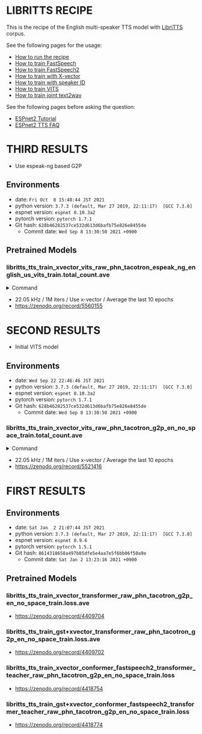 # LIBRITTS RECIPE

This is the recipe of the English multi-speaker TTS model with [LibriTTS](http://www.openslr.org/60) corpus.

See the following pages for the usage:
- [How to run the recipe](../../TEMPLATE/tts1/README.md#how-to-run)
- [How to train FastSpeech](../../TEMPLATE/tts1/README.md#fastspeech-training)
- [How to train FastSpeech2](../../TEMPLATE/tts1/README.md#fastspeech2-training)
- [How to train with X-vector](../../TEMPLATE/tts1/README.md#multi-speaker-model-with-x-vector-training)
- [How to train with speaker ID](../../TEMPLATE/tts1/README.md#multi-speaker-model-with-speaker-id-embedding-training)
- [How to train VITS](../../TEMPLATE/tts1/README.md#vits-training)
- [How to train joint text2wav](../../TEMPLATE/tts1/README.md#joint-text2wav-training)

See the following pages before asking the question:
- [ESPnet2 Tutorial](https://espnet.github.io/espnet/espnet2_tutorial.html)
- [ESPnet2 TTS FAQ](../../TEMPLATE/tts1/README.md#faq)

# THIRD RESULTS

- Use espeak-ng based G2P

## Environments
- date: `Fri Oct  8 15:48:44 JST 2021`
- python version: `3.7.3 (default, Mar 27 2019, 22:11:17)  [GCC 7.3.0]`
- espnet version: `espnet 0.10.3a2`
- pytorch version: `pytorch 1.7.1`
- Git hash: `628b46282537ce532d613d6bafb75e826e8455de`
  - Commit date: `Wed Sep 8 13:30:50 2021 +0900`

## Pretrained Models

### libritts_tts_train_xvector_vits_raw_phn_tacotron_espeak_ng_english_us_vits_train.total_count.ave

<details><summary>Command</summary><div>

```sh
# Prep data directory
./run.sh --stage 1 --stop-stage 1

# Since espeak is super slow, dump phonemized text at first
for dset in train-clean-460 dev-clean test-clean; do
    utils/copy_data_dir.sh data/"${dset}"{,_phn}
    ./pyscripts/utils/convert_text_to_phn.py \
        --nj 32 \
        --g2p espeak_ng_english_us_vits \
        --cleaer tacotron \
        data/"${dset}"{,_phn}/text
done

# Run from stage 2
./run.sh \
    --train_set train-clean-460_phn \
    --valid_set dev-clean_phn \
    --test_sets "dev-clean_phn test-clean_phn" \
    --srctexts "data/train-clean-460_phn/text" \
    --g2p none \
    --cleaner none \
    --stage 2 \
    --min_wav_duration 0.38 \
    --use_xvector true \
    --ngpu 4 \
    --fs 22050 \
    --n_fft 1024 \
    --n_shift 256 \
    --win_length null \
    --dumpdir dump/22k \
    --expdir exp/22k \
    --tts_task gan_tts \
    --feats_extract linear_spectrogram \
    --feats_normalize none \
    --train_config ./conf/tuning/train_xvector_vits.yaml \
    --inference_model train.total_count.ave.pth
```

</div></details>

- 22.05 kHz / 1M iters / Use x-vector / Average the last 10 epochs
- https://zenodo.org/record/5560155


# SECOND RESULTS

- Initial VITS model

## Environments

- date: `Wed Sep 22 22:46:46 JST 2021`
- python version: `3.7.3 (default, Mar 27 2019, 22:11:17)  [GCC 7.3.0]`
- espnet version: `espnet 0.10.3a2`
- pytorch version: `pytorch 1.7.1`
- Git hash: `628b46282537ce532d613d6bafb75e826e8455de`
  - Commit date: `Wed Sep 8 13:30:50 2021 +0900`

### libritts_tts_train_xvector_vits_raw_phn_tacotron_g2p_en_no_space_train.total_count.ave

<details><summary>Command</summary><div>

```sh
./run.sh \
    --stage 1 \
    --min_wav_duration 0.38 \
    --use_xvector true \
    --ngpu 4 \
    --fs 22050 \
    --n_fft 1024 \
    --n_shift 256 \
    --win_length null \
    --dumpdir dump/22k \
    --expdir exp/22k \
    --tts_task gan_tts \
    --feats_extract linear_spectrogram \
    --feats_normalize none \
    --train_config ./conf/tuning/train_xvector_vits.yaml \
    --inference_model train.total_count.ave.pth
```

</div></details>

- 22.05 kHz / 1M iters / Use x-vector / Average the last 10 epochs
- https://zenodo.org/record/5521416


# FIRST RESULTS

## Environments
- date: `Sat Jan  2 21:07:44 JST 2021`
- python version: `3.7.3 (default, Mar 27 2019, 22:11:17)  [GCC 7.3.0]`
- espnet version: `espnet 0.9.6`
- pytorch version: `pytorch 1.5.1`
- Git hash: `8614318658a497b85dfe5e4aa7e5f6bb06f50a9e`
  - Commit date: `Sat Jan 2 13:23:16 2021 +0900`

## Pretrained Models

### libritts_tts_train_xvector_transformer_raw_phn_tacotron_g2p_en_no_space_train.loss.ave
- https://zenodo.org/record/4409704

### libritts_tts_train_gst+xvector_transformer_raw_phn_tacotron_g2p_en_no_space_train.loss.ave
- https://zenodo.org/record/4409702

### libritts_tts_train_xvector_conformer_fastspeech2_transformer_teacher_raw_phn_tacotron_g2p_en_no_space_train.loss
- https://zenodo.org/record/4418754

### libritts_tts_train_gst+xvector_conformer_fastspeech2_transformer_teacher_raw_phn_tacotron_g2p_en_no_space_train.loss
- https://zenodo.org/record/4418774
